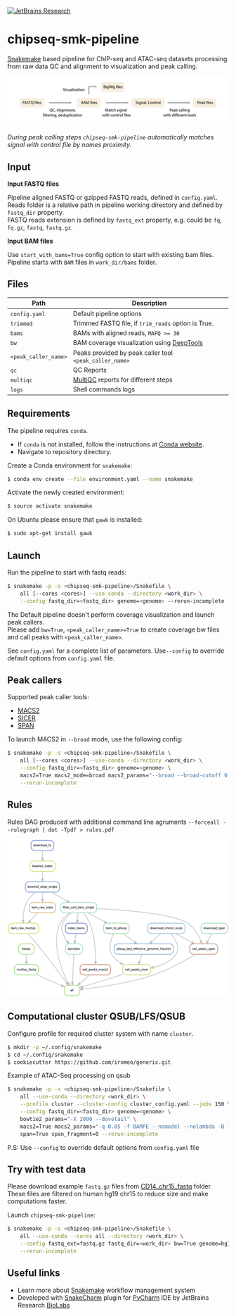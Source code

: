 [![JetBrains Research](https://jb.gg/badges/research.svg)](https://confluence.jetbrains.com/display/ALL/JetBrains+on+GitHub)

# chipseq-smk-pipeline

[Snakemake](https://snakemake.readthedocs.io/en/stable/) based pipeline for ChIP-seq and ATAC-seq datasets processing
from raw data QC and alignment to visualization and peak calling.

![Scheme](pipeline.png?raw=true "Pipeline")

*During peak calling steps `chipseq-smk-pipeline` automatically matches signal with control file by names proximity.*


Input
-----
**Input FASTQ files**

Pipeline aligned FASTQ or gzipped FASTQ reads, defined in `config.yaml`.<br>
Reads folder is a relative path in pipeline working directory and defined by `fastq_dir` property.<br>
FASTQ reads extension is defined by `fastq_ext` property, e.g. could be `fq`, `fq.gz`, `fastq`, `fastq.gz`.

**Input BAM files**

Use `start_with_bams=True` config option to start with existing bam files.<br>
Pipeline starts with `BAM` files in `work_dir/bams` folder.


Files
-----

| Path                 | Description                                                                          |
|----------------------|--------------------------------------------------------------------------------------|
| `config.yaml`        | Default pipeline options                                                             |
| `trimmed`            | Trimmed FASTQ file, if `trim_reads` option is True.                                  |
| `bams`               | BAMs with aligned reads, `MAPQ >= 30`                                                |
| `bw`                 | BAM coverage visualization using [DeepTools](https://doi.org/10.1093/nar/gku365)     |
| `<peak_caller_name>` | Peaks provided by peak caller tool `<peak_caller_name>`                              |
| `qc`                 | QC Reports                                                                           |
| `multiqc`            | [MultiQC](https://doi.org/10.1093/bioinformatics/btw354) reports for different steps |
| `logs`               | Shell commands logs                                                                  |

Requirements
------------
The pipeline requires `conda`.

* If `conda` is not installed,
  follow the instructions at
  [Conda website](https://conda.io/projects/conda/en/latest/user-guide/install/index.html).
* Navigate to repository directory.

Create a Conda environment for `snakemake`:

```bash
$ conda env create --file environment.yaml --name snakemake
```

Activate the newly created environment:

```bash
$ source activate snakemake
```

On Ubuntu please ensure that `gawk` is installed:

```bash
$ sudo apt-get install gawk
```

Launch
------

Run the pipeline to start with fastq reads:

```bash
$ snakemake -p -s <chipseq-smk-pipeline>/Snakefile \
    all [--cores <cores>] --use-conda --directory <work_dir> \
    --config fastq_dir=<fastq_dir> genome=<genome> --rerun-incomplete
```

The Default pipeline doesn't perform coverage visualization and launch peak callers.<br>
Please add `bw=True`, `<peak_caller_name>=True` to create coverage bw files and call peaks with `<peak_caller_name>`.

See `config.yaml` for a complete list of parameters. Use`--config` to override default options from `config.yaml` file.

Peak callers
------------
Supported peak caller tools:

* [MACS2](https://doi.org/10.1186/gb-2008-9-9-r137)
* [SICER](https://doi.org/10.1093/bioinformatics/btp340)
* [SPAN](https://doi.org/10.1093/bioinformatics/btab376)

To launch MACS2 in `--broad` mode, use the following config:

```bash
$ snakemake -p -s <chipseq-smk-pipeline>/Snakefile \
    all [--cores <cores>] --use-conda --directory <work_dir> \
    --config fastq_dir=<fastq_dir> genome=<genome> \
    macs2=True macs2_mode=broad macs2_params="--broad --broad-cutoff 0.1" macs2_suffix=broad0.1 \
    --rerun-incomplete
```

Rules
-----
Rules DAG produced with additional command line agruments `--forceall --rulegraph | dot -Tpdf > rules.pdf`

![Rules](rules.png?raw=true "Rules DAG")

Computational cluster QSUB/LFS/QSUB
-----------------------------------

Configure profile for required cluster system with name `cluster`.

```bash
$ mkdir -p ~/.config/snakemake
$ cd ~/.config/snakemake
$ cookiecutter https://github.com/iromeo/generic.git
```

Example of ATAC-Seq processing on qsub

```bash
$ snakemake -p -s <chipseq-smk-pipeline>/Snakefile \
    all --use-conda --directory <work_dir> \
    --profile cluster --cluster-config cluster_config.yaml --jobs 150 \
    --config fastq_dir=<fastq_dir> genome=<genome> \
    bowtie2_params="-X 2000 --dovetail" \
    macs2=True macs2_params="-q 0.05 -f BAMPE --nomodel --nolambda -B --call-summits" \
    span=True span_fragment=0 --rerun-incomplete
```

P.S: Use `--config` to override default options from `config.yaml` file

Try with test data
------------------

Please download example `fastq.gz` files
from [CD14_chr15_fastq](https://artyomovlab.wustl.edu/publications/supp_materials/4Oleg/CD14_chr15_fastq/) folder.<br>
These files are filtered on human hg19 chr15 to reduce size and make computations faster.

Launch `chipseq-smk-pipeline`:

```bash
$ snakemake -p -s <chipseq-smk-pipeline>/Snakefile \
    all --use-conda --cores all --directory <work_dir> \
    --config fastq_ext=fastq.gz fastq_dir=<work_dir> bw=True genome=hg19 macs2=True sicer=True span=True \
    --rerun-incomplete
```

Useful links
------------

* Learn more about [Snakemake](https://snakemake.readthedocs.io/en/stable/) workflow management system
* Developed with [SnakeCharm](https://plugins.jetbrains.com/plugin/11947-snakecharm) plugin
  for [PyCharm](https://www.jetbrains.com/pycharm/) IDE by JetBrains
  Research [BioLabs](https://research.jetbrains.org/groups/biolabs)
